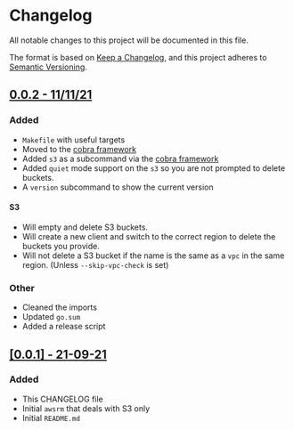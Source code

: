 # Changelog

All notable changes to this project will be documented in this file.

The format is based on [Keep a Changelog](https://keepachangelog.com/en/1.0.0/),
and this project adheres to [Semantic Versioning](https://semver.org/spec/v2.0.0.html).

## [0.0.2 - 11/11/21 ](https://github.com/ktasper/awsrm/releases/tag/0.0.2)

### Added

- `Makefile` with useful targets
- Moved to the [cobra framework](https://github.com/spf13/cobra)
- Added `s3` as a subcommand via the [cobra framework](https://github.com/spf13/cobra)
- Added `quiet` mode support on the `s3` so you are not prompted to delete buckets.
- A `version` subcommand to show the current version

#### S3

- Will empty and delete S3 buckets.
- Will create a new client and switch to the correct region to delete the buckets you provide.
- Will not delete a S3 bucket if the name is the same as a `vpc` in the same region. (Unless `--skip-vpc-check` is set)

### Other

- Cleaned the imports
- Updated `go.sum`
- Added a release script

## [[0.0.1] - 21-09-21](https://github.com/ktasper/awsrm/releases/tag/0.0.1) 

### Added

- This CHANGELOG file
- Initial `awsrm` that deals with S3 only
- Initial `README.md`